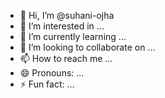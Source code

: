 - 👋 Hi, I’m @suhani-ojha
- 👀 I’m interested in ...
- 🌱 I’m currently learning ...
- 💞️ I’m looking to collaborate on ...
- 📫 How to reach me ...
- 😄 Pronouns: ...
- ⚡ Fun fact: ...

<!---
suhani-ojha/suhani-ojha is a ✨ special ✨ repository because its `README.md` (this file) appears on your GitHub profile.
You can click the Preview link to take a look at your changes.
--->
